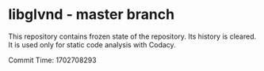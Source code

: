 # libglvnd - master branch

This repository contains frozen state of the repository.
Its history is cleared. It is used only for static code
analysis with Codacy.

Commit Time: 1702708293
